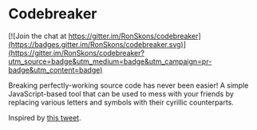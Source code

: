 # Codebreaker

[![Join the chat at https://gitter.im/RonSkons/codebreaker](https://badges.gitter.im/RonSkons/codebreaker.svg)](https://gitter.im/RonSkons/codebreaker?utm_source=badge&utm_medium=badge&utm_campaign=pr-badge&utm_content=badge)<br>

Breaking perfectly-working source code has never been easier!
A simple JavaScript-based tool that can be used to mess with your friends by replacing various letters and symbols with their cyrillic counterparts.

Inspired by [this tweet](https://twitter.com/benbjohnson/status/533848879423578112?lang=en).
